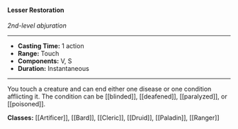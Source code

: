 #### Lesser Restoration
*2nd-level abjuration*
___
- **Casting Time:** 1 action
- **Range:** Touch
- **Components:** V, S
- **Duration:** Instantaneous
---
You touch a creature and can end either one disease or one condition afflicting it. The condition can be [[blinded]], [[deafened]], [[paralyzed]], or [[poisoned]].

**Classes:** [[Artificer]], [[Bard]], [[Cleric]], [[Druid]], [[Paladin]], [[Ranger]]